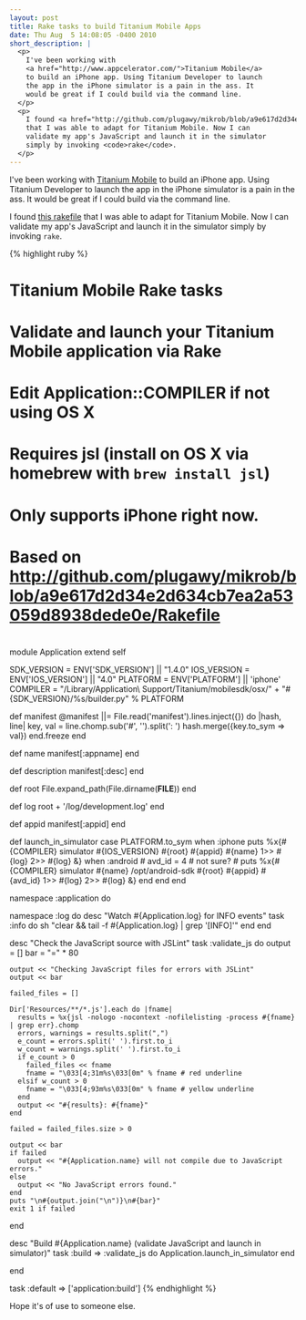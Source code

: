 ```yaml
---
layout: post
title: Rake tasks to build Titanium Mobile Apps
date: Thu Aug  5 14:08:05 -0400 2010
short_description: |
  <p>
    I've been working with
    <a href="http://www.appcelerator.com/">Titanium Mobile</a>
    to build an iPhone app. Using Titanium Developer to launch
    the app in the iPhone simulator is a pain in the ass. It
    would be great if I could build via the command line.
  </p>
  <p>
    I found <a href="http://github.com/plugawy/mikrob/blob/a9e617d2d34e2d634cb7ea2a53059d8938dede0e/Rakefile">this rakefile</a>
    that I was able to adapt for Titanium Mobile. Now I can
    validate my app's JavaScript and launch it in the simulator
    simply by invoking <code>rake</code>.
  </p>
---
```


I've been working with [Titanium Mobile](http://www.appcelerator.com/)
to build an iPhone app. Using Titanium Developer to launch
the app in the iPhone simulator is a pain in the ass. It
would be great if I could build via the command line.

I found [this rakefile](http://github.com/plugawy/mikrob/blob/a9e617d2d34e2d634cb7ea2a53059d8938dede0e/Rakefile)
that I was able to adapt for Titanium Mobile. Now I can
validate my app's JavaScript and launch it in the simulator
simply by invoking `rake`.

{% highlight ruby %}
#
# Titanium Mobile Rake tasks
#
# Validate and launch your Titanium Mobile application via Rake
#
# Edit Application::COMPILER if not using OS X
# Requires jsl (install on OS X via homebrew with `brew install jsl`)
#
# Only supports iPhone right now.
#
# Based on http://github.com/plugawy/mikrob/blob/a9e617d2d34e2d634cb7ea2a53059d8938dede0e/Rakefile
#

module Application
  extend self

  SDK_VERSION = ENV['SDK_VERSION'] || "1.4.0"
  IOS_VERSION = ENV['IOS_VERSION'] || "4.0"
  PLATFORM    = ENV['PLATFORM']    || 'iphone'
  COMPILER    = "/Library/Application\\ Support/Titanium/mobilesdk/osx/" +
                "#{SDK_VERSION}/%s/builder.py" % PLATFORM

  def manifest
    @manifest ||= File.read('manifest').lines.inject({}) do |hash, line|
      key, val = line.chomp.sub('#', '').split(': ')
      hash.merge({key.to_sym => val})
    end.freeze
  end

  def name
    manifest[:appname]
  end

  def description
    manifest[:desc]
  end

  def root
    File.expand_path(File.dirname(__FILE__))
  end

  def log
    root + '/log/development.log'
  end

  def appid
    manifest[:appid]
  end

  def launch_in_simulator
    case PLATFORM.to_sym
    when :iphone
      puts %x{#{COMPILER} simulator #{IOS_VERSION} #{root} #{appid} #{name} 1>> #{log} 2>> #{log} &}
    when :android
      # avd_id = 4 # not sure?
      # puts %x{#{COMPILER} simulator #{name} /opt/android-sdk #{root} #{appid} #{avd_id} 1>> #{log} 2>> #{log} &}
    end
  end
end

namespace :application do

  namespace :log do
    desc "Watch #{Application.log} for INFO events"
    task :info do
      sh "clear && tail -f #{Application.log} | grep '[INFO]'"
    end
  end

  desc "Check the JavaScript source with JSLint"
  task :validate_js do
    output = []
    bar = "=" * 80

    output << "Checking JavaScript files for errors with JSLint"
    output << bar

    failed_files = []

    Dir['Resources/**/*.js'].each do |fname|
      results = %x{jsl -nologo -nocontext -nofilelisting -process #{fname} | grep err}.chomp
      errors, warnings = results.split(",")
      e_count = errors.split(' ').first.to_i
      w_count = warnings.split(' ').first.to_i
      if e_count > 0
        failed_files << fname
        fname = "\033[4;31m%s\033[0m" % fname # red underline
      elsif w_count > 0
        fname = "\033[4;93m%s\033[0m" % fname # yellow underline
      end
      output << "#{results}: #{fname}"
    end

    failed = failed_files.size > 0

    output << bar
    if failed
      output << "#{Application.name} will not compile due to JavaScript errors."
    else
      output << "No JavaScript errors found."
    end
    puts "\n#{output.join("\n")}\n#{bar}"
    exit 1 if failed
  end

  desc "Build #{Application.name} (validate JavaScript and launch in simulator)"
  task :build => :validate_js do
    Application.launch_in_simulator
  end

end

task :default => ['application:build']
{% endhighlight %}

Hope it's of use to someone else.

